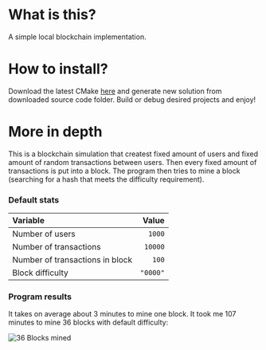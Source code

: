 # What is this?
A simple local blockchain implementation. 

# How to install?
Download the latest CMake [here](https://cmake.org/download/) and generate new solution from downloaded source code folder. Build or debug desired projects and enjoy!

# More in depth
This is a blockchain simulation that createst fixed amount of users and fixed amount of random transactions between users. Then every fixed amount of transactions is put into a block. The program then tries to mine a block (searching for a hash that meets the difficulty requirement).

### Default stats

|Variable|Value|
|:-------|-----:|
|Number of users| `1000`| 
|Number of transactions| `10000`|
|Number of transactions in block| `100`|
|Block difficulty| `"0000"`|


### Program results
It takes on average about 3 minutes to mine one block. It took me 107 minutes to mine 36 blocks with default difficulty:

![36 Blocks mined](https://i.gyazo.com/19ed54e966f639b90c0e14f6c02b17d8.png)

